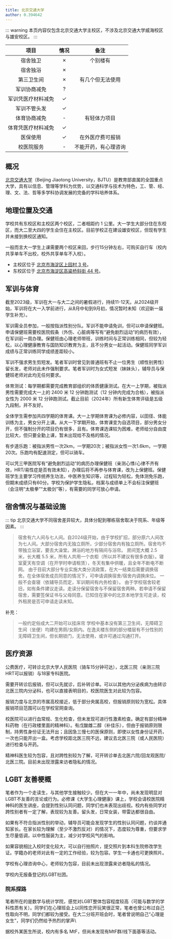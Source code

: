 ```yaml
---
title: 北京交通大学
author: 0.394642
---
```


::: warning
本页内容仅包含北京交通大学主校区，不涉及北京交通大学威海校区与雄安校区。
:::

|        项目        | 情况 |     备注     |
| :----------------: | :--: | :----------: |
|      宿舍独卫      |  ✗   |  个别楼有    |
|      宿舍独浴      |  ✗   |              |
|     第三卫生间     |  ✗   |有几个但无法使用|
|    军训协商减免    |  ?   |              |
| 军训凭医疗材料减免 |  ✓   |              |
|    军训不管头发    |  ✓   |              |
|    体育协商减免    |  -   |   有轻体力项目 |
| 体育凭医疗材料减免 |  ✓   |              |
|      医保使用      |  ✓   |在外医疗费可报销|
|     校医院服务     |  -   |不能开药，有心理咨询|

## 概况

[北京交通大学](https://www.bjtu.edu.cn)（Beijing Jiaotong University，BJTU）是教育部直属的全国重点大学，具有以信息、管理等学科为优势，以交通科学与技术为特色，工、管、经、理、文、法、哲等多学科协调发展的完备的学科培养体系。

## 地理位置及交通

学校共有东校区和主校区两个校区，二者相距约 1 公里。大一学生大部分住在东校区，而大二至大四的学生会住在主校区。目前学校正在建设雄安校区，但现有学生并未接到换校区通知。

一般而言大一学生上课需要两个校区来回，步行15分钟左右，可购买自行车（校内共享单车不出校，校外共享单车不入校）。

- 主校区位于 [北京市海淀区上园村 3 号](https://amap.com/place/B000A81K18)。
- 东校区位于 [北京市海淀区高粱桥斜街 44 号](https://amap.com/place/B000A4EBC7)。

## 军训与体育

截至2023级，军训在大一与大二之间的暑假进行，持续11-12天。从2024级开始，军训将在大一入学前进行，从8月中旬到9月初，情况暂时未知（欢迎新一届学生补充）。

军训需全员参加，一般按指派性别分队。军训不能申请免训，但可以申请保健班。申请保健班需要校医院假条（外伤、心脏病等写有“避免剧烈运动”的病历有效），在军训前一周办理。保健班由心理老师带班，训练时间与正常训练相同，但较为轻松，以心理健康教育与国防知识教育为主，且不分男女一起活动。保健班同学军训成绩与正常训练同学成绩差距较小。

军训不强求男生剪短发。笔者军训时曾见到普通班有不止一位男生（顺性别男性）留长发，老师对此未作强制要求。笔者军训时为女式短发（妹妹头），辅导员与保健班老师对此均无任何要求。

体育测试：每学期都需要完成教育部组织的体质健康测试。在大一上学期，被指派男性需要完成大一上的 2400 米 12 分钟跑测试（12 分钟内完成为合格），被指派女性为 2000 米 12 分钟跑测试。截止目前（2024年）所有新生体育评级是五级九段制，并不友好。

全体学生需参加共四学期的体育课。大一上学期体育课为必修内容，以田径、体能训练为主，男女分开上课。从大一下学期开始，体育课变为自选项目，部分男女分开，但不强制分开的项目仍有很多，且有。体育课选课较为困难，老师给分自由度比较大，但只要全勤上课，暂未出现给不及格的情况。

有步道乐跑：被指派男性一次2km，一学期20次；被指派女性一次1.6km，一学期20次。乐跑均有配速测定，但可以骑车。

可以凭三甲医院写有“避免剧烈运动”的病历办理保健班（亲测心悸/心律不齐有效，HRT/易性症是否有效未知），办理后将不再参与体育课，改为上保健班。保健班学生主要学习传统养生功法，中医养生知识等，过程较为轻松，免体测免乐跑，但期末成绩只有60分。学校为保护学生隐私，档案与成绩单上不会标注保健班（会注明“太极拳”“太极剑”等），有需要的同学可放心申请。

## 宿舍情况与基础设施

::: tip
北京交通大学不同宿舍差异较大，具体分配到哪栋宿舍取决于院系、年级等因素。
:::

> 宿舍有六人间与七人间。自2024级开始，由于学校扩招，部分原六人间改为七人间。大部分宿舍内无独立厕所，少部分宿舍内有独立厕所。宿舍均不带独立浴室，要去大澡堂。淋浴的地方有隔间与浴帘。
> 房间宽大概 2.5 米，长大概 5.5 米，所有人共用一个衣柜（所以并不建议有很多衣服）。寝室夏天有空调（在开学时申请租赁），冬天有集中供暖，且全年不断电不断网。
> 由于目前大部分专业实施大类分流政策，在大一结束后需要调换宿舍。在全体宿舍成员同意的情况下，可申请调换宿舍/宿舍内调换床位。
> 一般不会查寝（依辅导员而定，军训期间有内务检查）。
> 由于学校宿舍较老旧，如有条件建议走读。走读分保留宿舍与不保留宿舍两种。若申请不保留宿舍，需要签保证书与父母同意。已知住在家中的北京本地学生可走读，校外租房是否可申请走读未知。

补充：
> 一般约定俗成大二开始可以挂床帘
> 学校中基本没有第三卫生间，无障碍卫生间（坐便）均建在男厕/女厕内。在逸夫楼东侧的部分楼层有不分性别的无障碍卫生间，但长期锁门，无法使用，或许可通过沟通打开。

## 医疗资源

公费医疗，可转诊北京大学人民医院（骑车15分钟可达），北医三院（亲测三院HRT可以报销）与18家专科医院。

需要开转诊后报销，但可以先就诊，后补转诊单。可以以其他内分泌疾病为由转诊北医三院内分泌科，也可以直接表明目的，校医院医生对此较为包容。

报销力度与北京的市属高校接近，低于部分央属高校，但报销原则较为宽松。具体报销项目范围可以在学校官网查询。

校医院可以进行血常规、生化检查，但未发现可进行性激素检查。确定有部分精神科药物（在行政楼里面的精神科）。有戊酸雌二醇（补佳乐），但由于报销原则限制，持男性身份证无法开出；且因急三慢七的医保原则，即使以女性身份证开药，一次也只能开出一盒。考虑学校距北医三院不远，建议去北医三院（或人民医院）进行检查与开药。

精神科医生较为包容，且对跨性别较为了解，可开转诊单去北医六院/回龙观医院/北医三院。目前未出现泄露来访者隐私的情况。

## LGBT 友善梗概

笔者作为一个走读生，与其他学生接触较少。但在大一一年中，尚未发现明显对LGBT不友善的言论或行为。必修课《大学生心理健康》课上，学校会请校医院精神科的医生讲座，会提到性别认同问题，同学们也未表现出歧视。校内有些同学对跨性别者有一定了解，表现较为友善。留头发，日常女装，带雷达都很自由。

如果有不符合指派性别的举动，辅导员可能会发现学生的性别认同问题，约谈并通知家长。在家长较为理解（至少不激烈反对）的情况下，态度较为尊重，但要求学生尽量低调，以中性服装为主，减少对学校风气的影响。

如果容貌相比入校时变化较大，可以自行拍照片，提交照片到本科生院修改学生证。学籍办的老师对此有一定的工作经验，较为包容。学生一卡通也可更换照片。

学校有心理咨询中心，老师较为包容，目前未出现泄露来访者隐私的情况。

学校内无报备登记的LGBT社团。

### 院系探路

笔者所在的是数学与统计学院，感觉对LGBT整体包容程度较高（可能与数学的学科性质有关）。同学们在心理班会上以同性恋开玩笑很正常，笔者也曾公布过自己性取向不明，同学们都较为接受。在大二分班开班会时，笔者曾说明自己“心理是女生”，同学们仍然给予热烈的掌声\

据校外某医生所说，校内有多名 MtF，但尚未发现有MtF群/线下面基等活动。
